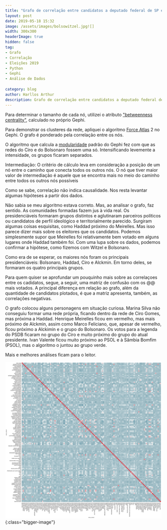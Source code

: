 ```yaml
---
title: "Grafo de correlação entre candidatos a deputado federal de SP em 2018"
layout: post
date: 2019-05-18 15:32
image: /assets/images/bolsowitzel.jpg![]
width: 300x300
headerImage: true
hidden: false
tag:
- Grafo
- Correlação
- Eleições 2019
- Python
- Gephi
- Análise de Dados

category: blog
author: Harllos Arthur
description: Grafo de correlação entre candidatos a deputado federal de SP em 2018.
---
```



Para determinar o tamanho de cada nó, utilizei o atributo ["betweenness centrality"](https://en.wikipedia.org/wiki/Betweenness_centrality#Weighted_networks), calculado no próprio Gephi.

Para demonstrar os clusteres da rede, apliquei o algoritmo [Force Atlas](https://github.com/gephi/gephi/wiki/Force-Atlas-2) 2 no Gephi. O grafo é ponderado pela correlação entre os nós.

O algoritmo que calcula a [modularidade](https://github.com/gephi/gephi/wiki/Modularity) padrão do Gephi fez com que as redes do Ciro e do Bolsonaro fossem uma só. Intensificando levemente a intensidade, os grupos ficaram separados.

Intermediação: O critério de cálculo leva em consideração a posição de um nó entre o caminho que conecta todos os outros nós. O nó que tiver maior valor de intermediação é aquele que se encontra mais no meio do caminho entre todos os outros nós possíveis

Como se sabe, correlação não indica causalidade. Nos resta levantar algumas hipóteses a partir dos dados.

Não sabia se meu algoritmo estava correto. Mas, ao analisar o grafo, faz sentido. As comunidades formadas fazem jus à vida real. Os presidenciáveis formaram grupos distintos e aglutinaram parceiros políticos ou candidatos de perfil ideológico e territorialmente parecido. Surgiram algumas coisas esquisitas, como Haddad próximo do Meirelles. Mas isso parece dizer mais sobre os eleitores que os candidatos. Podemos simplesmente supor que Meirelles foi relativamente bem votado em alguns lugares onde Haddad também foi. Com uma lupa sobre os dados, podemos confirmar a hipótese, como fizemos com Witzel e Bolsonaro.

Como era de se esperar, os maiores nós foram os principais presidenciáveis: Bolsonaro, Haddad, Ciro e Alckmin. Em torno deles, se formaram os quatro principais grupos.

Para quem quiser se aprofundar um pouquinho mais sobre as correlaçoes entre os cadidatos, segue, a seguir, uma matriz de confusão com os @@ mais votados. A principal diferença em relação ao grafo, além da quantidade de candidatos plotados, é que a matriz apresenta, também, as correlações negativas.

O grafo colocou alguns personagens em situação curiosa. Marina Silva não conseguiu formar uma rede própria, ficando dentro da rede de Ciro Gomes, mas próxima a Haddad. Henrique Meirelles ficou em vermelho, mas mais próximo de Alckmin, assim como Marco Feliciano, que, apesar de vermelho, ficou próximo a Alckimin e o grupo do Bolsonaro. Os votos para a legenda do PSDB ficaram no grupo do Ciro e muito próximo do grupo do atual presidente. Ivan Valente ficou muito próximo ao PSOL e à Sâmbia Bomfim (PSOL), mas o algoritmo o juntou ao grupo verde.

Mais e melhores análises ficam para o leitor.


![Correlação Geral](/assets/images/sp2018_dep_pr.png){:class="bigger-image"}
